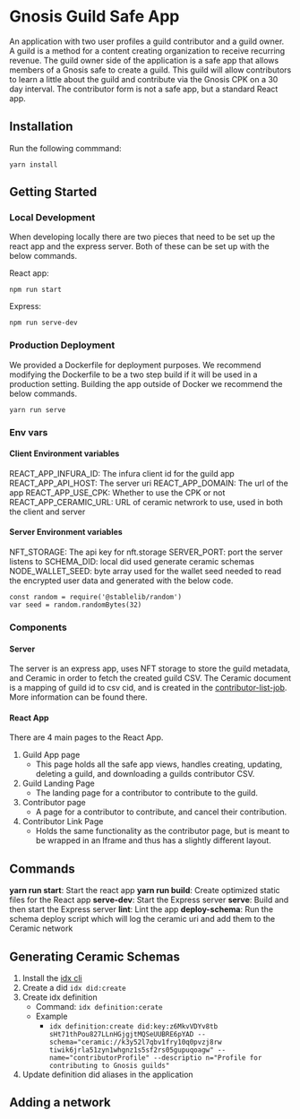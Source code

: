 # Gnosis Guild Safe App

An application with two user profiles a guild contributor and a guild owner. A guild is a method for a content creating organization to receive recurring revenue. The guild owner side of the application is a safe app that allows members of a Gnosis safe to create a guild. This guild will allow contributors to learn a little about the guild and contribute via the Gnosis CPK on a 30 day interval. The contributor form is not a safe app, but a standard React app.

## Installation

Run the following commmand:

```
yarn install
```

## Getting Started

### Local Development

When developing locally there are two pieces that need to be set up the react app and the express server. Both of these can be set up with the below commands.

React app:

```
npm run start
```

Express:

```
npm run serve-dev
```

### Production Deployment

We provided a Dockerfile for deployment purposes. We recommend modifying the Dockerfile to be a two step build if it will be used in a production setting. Building the app outside of Docker we recommend the below commands.

```
yarn run serve
```

### Env vars

#### Client Environment variables

REACT_APP_INFURA_ID: The infura client id for the guild app
REACT_APP_API_HOST: The server uri
REACT_APP_DOMAIN: The url of the app
REACT_APP_USE_CPK: Whether to use the CPK or not
REACT_APP_CERAMIC_URL: URL of ceramic netwrork to use, used in both the client and server

#### Server Environment variables

NFT_STORAGE: The api key for nft.storage
SERVER_PORT: port the server listens to
SCHEMA_DID: local did used generate ceramic schemas
NODE_WALLET_SEED: byte array used for the wallet seed needed to read the encrypted user data and generated with the below code.

```
const random = require('@stablelib/random')
var seed = random.randomBytes(32)
```

### Components

#### Server

The server is an express app, uses NFT storage to store the guild metadata, and Ceramic in order to fetch the created guild CSV. The Ceramic document is a mapping of guild id to csv cid, and is created in the [contributor-list-job](./packages/contributor-list-job/README.md). More information can be found there.

#### React App

There are 4 main pages to the React App.

1. Guild App page
   - This page holds all the safe app views, handles creating, updating, deleting a guild, and downloading a guilds contributor CSV.
1. Guild Landing Page
   - The landing page for a contributor to contribute to the guild.
1. Contributor page
   - A page for a contributor to contribute, and cancel their contribution.
1. Contributor Link Page
   - Holds the same functionality as the contributor page, but is meant to be wrapped in an Iframe and thus has a slightly different layout.

## Commands

**yarn run start**: Start the react app
**yarn run build**: Create optimized static files for the React app
**serve-dev**: Start the Express server
**serve**: Build and then start the Express server
**lint**: Lint the app
**deploy-schema**: Run the schema deploy script which will log the ceramic uri and add them to the Ceramic network

## Generating Ceramic Schemas

1. Install the [idx cli](https://www.npmjs.com/package/@ceramicstudio/idx-cli)
1. Create a did `idx did:create`
1. Create idx definition
   - Command: `idx definition:cerate`
   - Example
     - `idx definition:create did:key:z6MkvVDYv8tb sHt71thPou827LLnHGjgjtMQSeUUBRE6pYAD --schema="ceramic://k3y52l7qbv1fry10q0pvzj8rw tiwik6jrla51zyn1whgnz1s5sf2rs05gupuqoagw" --name="contributorProfile" --descriptio n="Profile for contributing to Gnosis guilds"`
1. Update definition did aliases in the application

## Adding a network
